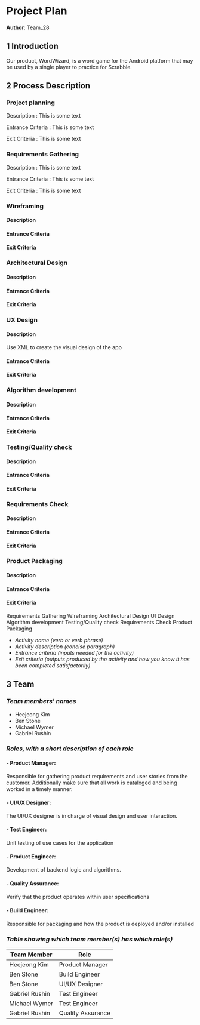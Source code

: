# Project Plan

**Author**: Team_28

## 1 Introduction

Our product, WordWizard, is a word game for the Android platform that may be used by a single player to practice for Scrabble.  

## 2 Process Description

### Project planning

Description
: This is some text

Entrance Criteria
: This is some text

Exit Criteria
: This is some text

### Requirements Gathering

Description 
: This is some text

Entrance Criteria 
: This is some text

Exit Criteria 
: This is some text

### Wireframing 

#### Description 

#### Entrance Criteria 

#### Exit Criteria 

### Architectural Design

#### Description 

#### Entrance Criteria 

#### Exit Criteria 

### UX Design


#### Description
Use XML to create the visual design of the app

#### Entrance Criteria

#### Exit Criteria

### Algorithm development

#### Description 

#### Entrance Criteria 

#### Exit Criteria 

### Testing/Quality check 

#### Description 

#### Entrance Criteria 

#### Exit Criteria 

### Requirements Check

#### Description 

#### Entrance Criteria 

#### Exit Criteria 

### Product Packaging

#### Description 

#### Entrance Criteria 

#### Exit Criteria 

Requirements Gathering
Wireframing
Architectural Design
UI Design
Algorithm development
Testing/Quality check 
Requirements Check
Product Packaging


- *Activity name (verb or verb phrase)*
- *Activity description (concise paragraph)*
- *Entrance criteria (inputs needed for the activity)*
- *Exit criteria (outputs produced by the activity and how you know it has been completed satisfactorily)*

## 3 Team

### *Team members' names*
- Heejeong Kim
- Ben Stone
- Michael Wymer
- Gabriel Rushin

### *Roles, with a short description of each role*
#### - Product Manager: 
Responsible for gathering product requirements and user stories from the customer. Additionally make sure that all work is cataloged and being worked in a timely manner.
#### - UI/UX Designer: 
The UI/UX designer is in charge of visual design and user interaction.
#### - Test Engineer: 
Unit testing of use cases for the application 
#### - Product Engineer: 
Development of backend logic and algorithms.
#### - Quality Assurance: 
Verify that the product operates within user specifications
#### - Build Engineer: 
Responsible for packaging and how the product is deployed and/or installed

### *Table showing which team member(s) has which role(s)*

| Team Member | Role |
| ----------- | ---- |
| Heejeong Kim | Product Manager |
| Ben Stone | Build Engineer |
| Ben Stone | UI/UX Designer |
| Gabriel Rushin | Test Engineer |
| Michael Wymer | Test Engineer |
| Gabriel Rushin | Quality Assurance |

